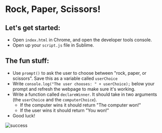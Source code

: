 # Rock, Paper, Scissors!

## Let's get started:
* Open `index.html` in Chrome, and open the developer tools console.
* Open up your `script.js` file in Sublime.

## The fun stuff:
* Use `prompt()` to ask the user to choose between "rock, paper, or scissors". Save this as a variable called `userChoice`
* Write `console.log("The user chooses: " + userChoice);` below your prompt and refresh the webpage to make sure it's working.
* Write a function called `declareWinner`. It should take in two arguments (the `userChoice` and the `computerChoice`). 
  * If the computer wins it should return "The computer won!"
  * If the user wins it should return "You won!"
* Good luck!

![success](https://media.giphy.com/media/102h4wsmCG2s12/giphy.gif)